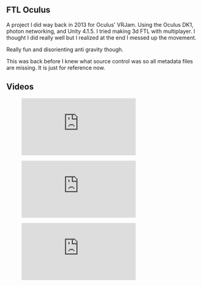 FTL Oculus
---

A project I did way back in 2013 for Oculus' VRJam. Using the Oculus DK1, photon networking, and Unity 4.1.5. I tried making 3d FTL with multiplayer. I thought I did really well but I realized at the end I messed up the movement. 

Really fun and disorienting anti gravity though.

This was back before I knew what source control was so all metadata files are missing. It is just for reference now.

Videos
--

<figure class="video_container">
  <iframe src="https://www.youtube.com/embed/XFc6IPyh34Q" frameborder="0" allowfullscreen="true"> </iframe>
</figure>

<figure class="video_container">
  <iframe src="https://www.youtube.com/embed/Dxxl8W0TmTw" frameborder="0" allowfullscreen="true"> </iframe>
</figure>

<figure class="video_container">
  <iframe src="https://www.youtube.com/embed/0caDAjwBWfU" frameborder="0" allowfullscreen="true"> </iframe>
</figure>

